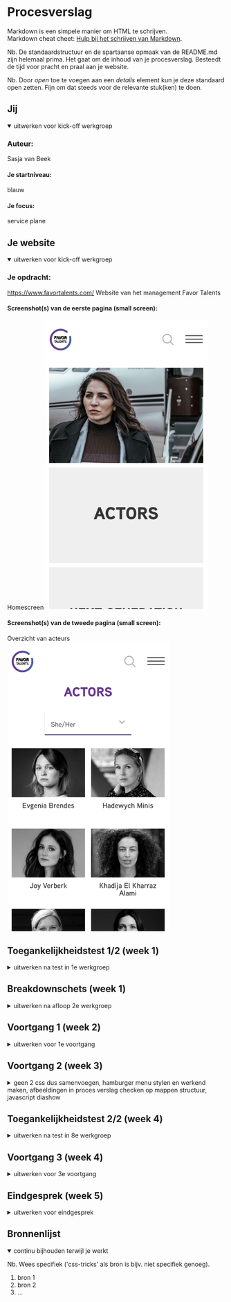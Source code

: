 # Procesverslag

Markdown is een simpele manier om HTML te schrijven.  
Markdown cheat cheet: [Hulp bij het schrijven van Markdown](https://github.com/adam-p/markdown-here/wiki/Markdown-Cheatsheet).

Nb. De standaardstructuur en de spartaanse opmaak van de README.md zijn helemaal prima. Het gaat om de inhoud van je procesverslag. Besteedt de tijd voor pracht en praal aan je website.

Nb. Door _open_ toe te voegen aan een _details_ element kun je deze standaard open zetten. Fijn om dat steeds voor de relevante stuk(ken) te doen.

## Jij

<details open>
  <summary>uitwerken voor kick-off werkgroep</summary>

### Auteur:

Sasja van Beek

#### Je startniveau:

blauw

#### Je focus:

service plane

</details>

## Je website

<details open>
  <summary>uitwerken voor kick-off werkgroep</summary>

### Je opdracht:

https://www.favortalents.com/
Website van het management Favor Talents

#### Screenshot(s) van de eerste pagina (small screen):

Homescreen
<img src="images/screenshotsmalleenscreen.png" width="375px" alt="omschrijving van de pagina">

#### Screenshot(s) van de tweede pagina (small screen):

Overzicht van acteurs
<img src="images/screenshotsmalltweescreen.png" width="375px" alt="omschrijving van de pagina">

</details>

## Toegankelijkheidstest 1/2 (week 1)

<details>
  <summary>uitwerken na test in 1e werkgroep</summary>

### Bevindingen

Lijst met je bevindingen die in de test naar voren kwamen:

Tijdens het testen van de toegankelijkheid van de website: ‘https://www.favortalents.com/’ ben ik erachter gekomen dat deze website niet toegankelijk is voor mensen met een beperking.

#### Screenreader

Hier korte omschrijving (met indien nodig afbeeldingen)

- De header wordt niet opgemerkt door de screenreader, zo weten blinde mensen dus niet dat er een logo, zoek-icon en hamburger menu staat.
- De afbeeldingen bevatten geen alt-tekst en zo weten blinden dus niet dat er een afbeelding staat en wat er op deze afbeelding te zien is.
- De linkjes in de unordered list bevatten ook geen alt-tekst. De screen reader laat blinden mensen dus alleen weten dat er een link is maar niet waar de gebruiker uit zal komen als hij of zij op de link klikt.
- De paragrafen worden wel goed voorgelezen door de screenreader. Alle tekst is per zin in een paragraaf gezet.
- De social media icons worden goed voorgelezen door de screenreader.

---

- De filteropties worden goed voorgelezen door de screenreader.
  De linkjes met daarin een afbeelding en een h3 worden niet opgemerkt door de screenreader.

Hier een omschrijving van hoe het opgelost kan worden (met indien nodig afbeeldingen)

- Er moet altijd worden toegevoegd bij het logo, zoek-icon en hamburgermenu en ook bij de afbeeldingen en linkjes.
- Er moet per link worden aangegeven wat er op de afbeelding is te zien en welke tekst er onder de afbeelding staat zodat de gebruiker weet waar hij of zij naartoe gaat als hij of zij op de link klikt.

#### Muis en Toetsenbord

Hier korte omschrijving (met indien nodig afbeeldingen)

- Alles is met de muis te navigeren.
- De website is niet toegankelijk voor toetsenborden, er gebeurt simpelweg niet als er op de tab wordt gedrukt.
- Ook zijn er geen steeds uitgewerkt.

Hier een omschrijving van hoe het opgelost kan worden (met indien nodig afbeeldingen)

- Een oplossing hiervoor zou zijn om alles netjes semantisch precies te labelen en te nesten.

#### Motoriek (shocks, elastiekjes)

Hier korte omschrijving (met indien nodig afbeeldingen)

- De vlak verdeling op de website is groot en dit maakt het toegankelijk voor mensen met een beperking in hun motoriek. als er bijvoorbeeld makkelijk uitschieten is het vlak zo groot dat en klik verder op In het scherm dezelfde functie heeft.

Hier een omschrijving van hoe het opgelost kan worden (met indien nodig afbeeldingen)

#### Visueel (brillen, contrast, kleurenblind, dark/light).

Hier korte omschrijving (met indien nodig afbeeldingen)

- De site is niet goed te lezen in hoog contrast.
- De site bevat geen dark modus.
- Dus bevat geen kleurenblind opties.

Hier een omschrijving van hoe het opgelost kan worden (met indien nodig afbeeldingen)

- Dit kan worden opgelost door een visueel beperkt toegankelijke website bouwen. een goed begin is om een dark-modus versie uit te werken.

</details>

## Breakdownschets (week 1)

<details>
  <summary>uitwerken na afloop 2e werkgroep</summary>

### de hele pagina:

  <img src="images/bdshome.png" width="375px" alt="breakdown van de hele pagina">

### dynamisch deel (bijv menu):

  <img src="images/bdsmenu.png" width="375px" alt="breakdown van een dynamisch deel">

### wellicht nog een dynamisch deel (bijv filter):

  <img src="images/bdsactors.png" width="375px" alt="breakdown van nog een dynamisch deel">

</details>

## Voortgang 1 (week 2)

<details>
  <summary>uitwerken voor 1e voortgang</summary>

### Stand van zaken

css progress, 2 css? javascript nog vragen
hier dit ging goed & dit was lastig (neem ook screenshots op van delen van je website en code)

### Agenda voor meeting

samen met je groepje opstellen

| student 1      | student 2          | student 3    | student 4        |
| -------------- | ------------------ | ------------ | ---------------- |
| dit bespreken  | en dit             | en ik dit    | en dan ik dat    |
| en dat ook nog | dit als er tijd is | nog een punt | dit wil ik zeker |
| ...            | ...                | ...          | ...              |

### Verslag van meeting

hier na afloop snel de uitkomsten van de meeting vastleggen

- punt 1
- punt 2
- nog een punt
- ...

</details>

## Voortgang 2 (week 3)

<details>
  <summary>geen 2 css dus samenvoegen, hamburger menu stylen en werkend maken, afbeeldingen in proces verslag checken op mappen structuur, javascript diashow</summary>

### Stand van zaken

hier dit ging goed & dit was lastig (neem ook screenshots op van delen van je website en code)

### Agenda voor meeting

samen met je groepje opstellen

| student 1      | student 2          | student 3    | student 4        |
| -------------- | ------------------ | ------------ | ---------------- |
| dit bespreken  | en dit             | en ik dit    | en dan ik dat    |
| en dat ook nog | dit als er tijd is | nog een punt | dit wil ik zeker |
| ...            | ...                | ...          | ...              |

### Verslag van meeting

hier na afloop snel de uitkomsten van de meeting vastleggen

- punt 1
- punt 2
- nog een punt
- ...

</details>

## Toegankelijkheidstest 2/2 (week 4)

<details>
  <summary>uitwerken na test in 8e werkgroep</summary>

### Bevindingen

Lijst met je bevindingen die in de test naar voren kwamen (geef ook aan wat er verbeterd is):

#### Screenreader

Hier korte omschrijving (met indien nodig afbeeldingen)

Hier een omschrijving van hoe het opgelost kan worden (met indien nodig afbeeldingen)

#### Muis en Toetsenbord

Hier korte omschrijving (met indien nodig afbeeldingen)

Hier een omschrijving van hoe het opgelost kan worden (met indien nodig afbeeldingen)

#### Motoriek (shocks, elastiekjes)

Hier korte omschrijving (met indien nodig afbeeldingen)

Hier een omschrijving van hoe het opgelost kan worden (met indien nodig afbeeldingen)

#### Visueel (brillen, contrast, kleurenblind, dark/light).

Hier korte omschrijving (met indien nodig afbeeldingen)

Hier een omschrijving van hoe het opgelost kan worden (met indien nodig afbeeldingen)

</details>

## Voortgang 3 (week 4)

<details>
  <summary>uitwerken voor 3e voortgang</summary>

### Stand van zaken

hier dit ging goed & dit was lastig (neem ook screenshots op van delen van je website en code)

### Agenda voor meeting

samen met je groepje opstellen

| student 1      | student 2          | student 3    | student 4        |
| -------------- | ------------------ | ------------ | ---------------- |
| dit bespreken  | en dit             | en ik dit    | en dan ik dat    |
| en dat ook nog | dit als er tijd is | nog een punt | dit wil ik zeker |
| ...            | ...                | ...          | ...              |

### Verslag van meeting

hier na afloop snel de uitkomsten van de meeting vastleggen

- punt 1
- punt 2
- nog een punt
- ...

</details>

## Eindgesprek (week 5)

<details>
  <summary>uitwerken voor eindgesprek</summary>

### Je uitkomst - karakteristiek screenshots:

  <img src="readme-images/dummy-plaatje.jpg" width="375px" alt="uitomst opdracht 1">

### Dit ging goed/Heb ik geleerd:

Korte omschrijving met plaatjes

  <img src="readme-images/dummy-plaatje.jpg" width="375px" alt="top">

### Dit was lastig/Is niet gelukt:

Korte omschrijving met plaatjes

  <img src="readme-images/dummy-plaatje.jpg" width="375px" alt="bummer">
</details>

## Bronnenlijst

<details open>
  <summary>continu bijhouden terwijl je werkt</summary>

Nb. Wees specifiek ('css-tricks' als bron is bijv. niet specifiek genoeg).

1. bron 1
2. bron 2
3. ...

</details>
